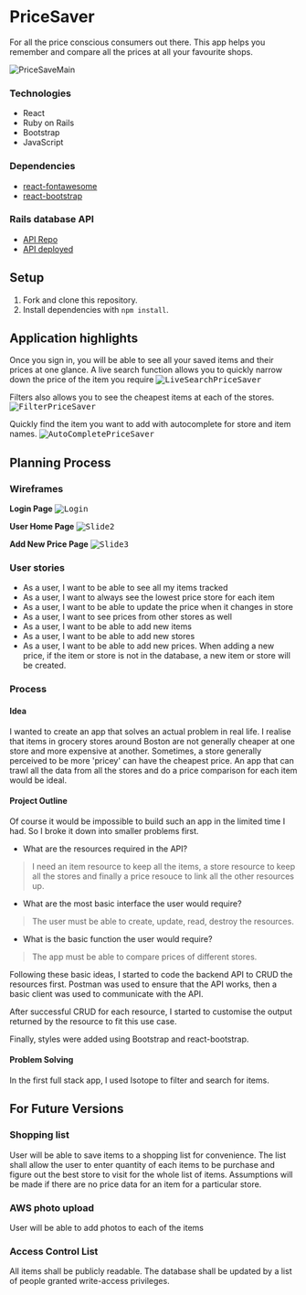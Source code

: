 # PriceSaver

For all the price conscious consumers out there. This app helps you remember and compare all the prices at all your favourite shops.

![PriceSaveMain](https://media.git.generalassemb.ly/user/25408/files/e2ff6800-753f-11ea-9217-a08c200aa478)


### Technologies

- React
- Ruby on Rails
- Bootstrap
- JavaScript

### Dependencies
- [react-fontawesome](https://www.npmjs.com/package/@fortawesome/react-fontawesome)
- [react-bootstrap](https://react-bootstrap.github.io/)


### Rails database API
- [API Repo](https://github.com/jingjielim/price-saver-api)
- [API deployed](https://frozen-woodland-37664.herokuapp.com/)

## Setup
1. Fork and clone this repository.
2. Install dependencies with `npm install`.

## Application highlights

Once you sign in, you will be able to see all your saved items and their prices at one glance. A live search function allows you to quickly narrow down the price of the item you require
<kbd>
![LiveSearchPriceSaver](https://media.git.generalassemb.ly/user/25408/files/2efddd00-753f-11ea-94f0-8d8d563e32cf)
</kbd>

Filters also allows you to see the cheapest items at each of the stores.
<kbd>
![FilterPriceSaver](https://media.git.generalassemb.ly/user/25408/files/ad5a7f00-753f-11ea-947e-d7f79f927736)
</kbd>

Quickly find the item you want to add with autocomplete for store and item names.
<kbd>
![AutoCompletePriceSaver](https://user-images.githubusercontent.com/16698481/78325676-49878480-7546-11ea-82b0-69c080388b3a.gif)
</kbd>
## Planning Process

### Wireframes

**Login Page**
<kbd>
![Login](https://media.git.generalassemb.ly/user/25408/files/d9c2cb00-7540-11ea-8cd2-30a987815bd5)
</kbd>

**User Home Page**
<kbd>
![Slide2](https://media.git.generalassemb.ly/user/25408/files/da5b6180-7540-11ea-8a83-fb85ba42b131)
</kbd>

**Add New Price Page**
<kbd>
![Slide3](https://media.git.generalassemb.ly/user/25408/files/daf3f800-7540-11ea-9a42-07a1f90e5a48)

</kbd>

### User stories
- As a user, I want to be able to see all my items tracked
- As a user, I want to always see the lowest price store for each item
- As a user, I want to be able to update the price when it changes in store
- As a user, I want to see prices from other stores as well
- As a user, I want to be able to add new items
- As a user, I want to be able to add new stores
- As a user, I want to be able to add new prices. When adding a new price, if the item or store is not in the database, a new item or store will be created.

### Process

#### Idea
I wanted to create an app that solves an actual problem in real life. I realise that items in grocery stores around Boston are not generally cheaper at one store and more expensive at another. Sometimes, a store generally perceived to be more 'pricey' can have the cheapest price. An app that can trawl all the data from all the stores and do a price comparison for each item would be ideal.

#### Project Outline
Of course it would be impossible to build such an app in the limited time I had. So I broke it down into smaller problems first. 
- What are the resources required in the API?
>I need an item resource to keep all the items, a store resource to keep all the stores and finally a price resouce to link all the other resources up. 
- What are the most basic interface the user would require?
> The user must be able to create, update, read, destroy the resources.
- What is the basic function the user would require?
> The app must be able to compare prices of different stores.

Following these basic ideas, I started to code the backend API to CRUD the resources first. Postman was used to ensure that the API works, then a basic client was used to communicate with the API.

After successful CRUD for each resource, I started to customise the output returned by the resource to fit this use case.

Finally, styles were added using Bootstrap and react-bootstrap.

#### Problem Solving

In the first full stack app, I used Isotope to filter and search for items. 

## For Future Versions

### Shopping list
User will be able to save items to a shopping list for convenience. The list shall allow the user to enter quantity of each items to be purchase and figure out the best store to visit for the whole list of items. Assumptions will be made if there are no price data for an item for a particular store.

### AWS photo upload
User will be able to add photos to each of the items

### Access Control List
All items shall be publicly readable. The database shall be updated by a list of people granted write-access privileges.